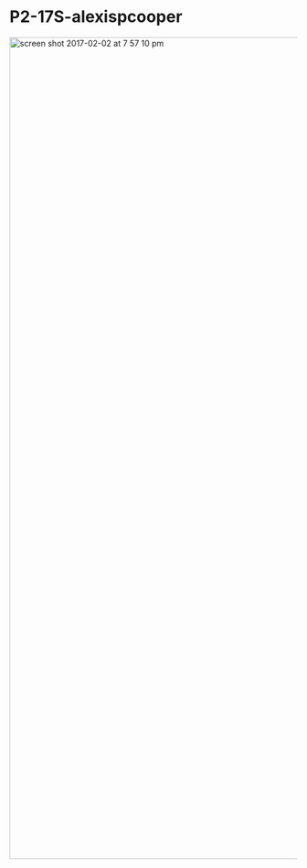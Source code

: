 # P2-17S-alexispcooper

<img width="1439" alt="screen shot 2017-02-02 at 7 57 10 pm" src="https://cloud.githubusercontent.com/assets/27031979/25552952/06dc219e-2c5c-11e7-9633-7ea6b6c876d7.png">
